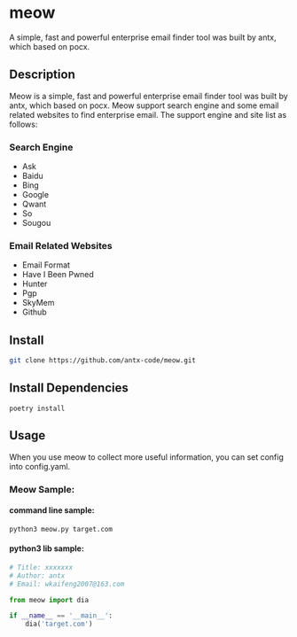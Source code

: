 # meow
A simple, fast and powerful enterprise email finder tool was built by antx, which based on pocx.

## Description
Meow is a simple, fast and powerful enterprise email finder tool was built by antx, which based on pocx. Meow support search engine and some 
email related websites to find enterprise email. The support engine and site list as follows:

### Search Engine
- Ask
- Baidu
- Bing
- Google
- Qwant
- So
- Sougou

### Email Related Websites
- Email Format
- Have I Been Pwned
- Hunter
- Pgp
- SkyMem
- Github

## Install

```bash
git clone https://github.com/antx-code/meow.git
```
## Install Dependencies
```shell
poetry install
```

## Usage
When you use meow to collect more useful information, you can set config into config.yaml.

### Meow Sample:

#### command line sample:

```shell
python3 meow.py target.com
```

#### python3 lib sample:

```python
# Title: xxxxxxx
# Author: antx
# Email: wkaifeng2007@163.com

from meow import dia

if __name__ == '__main__':
    dia('target.com')
```